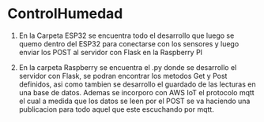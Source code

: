 # ControlHumedad
1. En la Carpeta ESP32 se encuentra todo el desarrollo que luego se quemo dentro del ESP32 para conectarse con los
sensores y luego enviar los POST al servidor con Flask en la Raspberry PI

2. En la carpeta Raspberry se encuentra el .py donde se desarrollo el servidor con Flask, se podran encontrar
los metodos Get y Post definidos, asi como tambien se desarrollo el guardado de las lecturas en una base de datos.
Ademas se incorporo con AWS IoT el protocolo mqtt el cual a medida que los datos se leen por el POST se va haciendo
una publicacion para todo aquel que este escuchando por mqtt.
